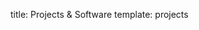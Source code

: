 title: Projects & Software
template: projects

<!---

This page is generated automatically. Please do not change the content of this page.

--->
